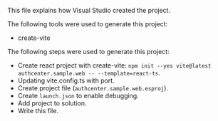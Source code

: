 This file explains how Visual Studio created the project.

The following tools were used to generate this project:
- create-vite

The following steps were used to generate this project:
- Create react project with create-vite: `npm init --yes vite@latest authcenter.sample.web -- --template=react-ts`.
- Updating vite.config.ts with port.
- Create project file (`authcenter.sample.web.esproj`).
- Create `launch.json` to enable debugging.
- Add project to solution.
- Write this file.

